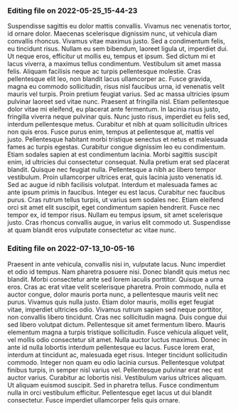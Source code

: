 

### Editing file on 2022-05-25_15-44-23

Suspendisse sagittis eu dolor mattis convallis. Vivamus nec venenatis tortor, id ornare dolor. Maecenas scelerisque dignissim nunc, ut vehicula diam convallis rhoncus. Vivamus vitae maximus justo. Sed a condimentum felis, eu tincidunt risus. Nullam eu sem bibendum, laoreet ligula ut, imperdiet dui. Ut neque eros, efficitur ut mollis eu, tempus et ipsum.
Sed dictum mi et lacus viverra, a maximus tellus condimentum. Vestibulum sit amet massa felis. Aliquam facilisis neque ac turpis pellentesque molestie. Cras pellentesque elit leo, non blandit lacus ullamcorper ac. Fusce gravida, magna eu commodo sollicitudin, risus nisl faucibus urna, id venenatis velit mauris vel turpis. Proin pretium feugiat varius. Sed ac massa ultricies ipsum pulvinar laoreet sed vitae nunc. Praesent at fringilla nisl. Etiam pellentesque dolor vitae mi eleifend, eu placerat ante fermentum. In lacinia risus justo, fringilla viverra neque pulvinar quis. Nunc justo risus, imperdiet eu felis sed, interdum pellentesque metus. Curabitur et nibh at quam sollicitudin ultrices non quis eros. Fusce purus enim, tempus at pellentesque at, mattis vel justo. Pellentesque habitant morbi tristique senectus et netus et malesuada fames ac turpis egestas. Curabitur congue dignissim leo eu condimentum.
Etiam sodales sapien at est condimentum lacinia. Morbi sagittis suscipit enim, id ultricies dui consectetur consequat. Nulla pretium erat sed placerat blandit. Quisque nec feugiat nulla. Pellentesque a nibh ac libero tempor vestibulum. Proin ullamcorper ultrices erat, quis lacinia justo venenatis id. Sed ac augue id nibh facilisis volutpat. Interdum et malesuada fames ac ante ipsum primis in faucibus. Integer eu est lacus. Curabitur nec faucibus purus. Cras rutrum tellus turpis, ut varius sem sodales nec. Etiam eleifend orci sit amet elit suscipit, eget condimentum sapien hendrerit. Fusce nec tempor ex, id tempor risus. Nullam eu tempus ipsum, sit amet scelerisque justo. Cras rhoncus convallis augue, in varius elit commodo ut. Suspendisse at quam blandit eros vulputate consectetur ac vitae nunc.




### Editing file on 2022-07-13_10-05-16

Praesent in ante vehicula, convallis nisi in, vulputate lacus. Nunc imperdiet et odio id tempus. Nam pharetra posuere nisi. Donec blandit quis metus nec blandit. Morbi consectetur ante sed lorem iaculis porttitor. Quisque a urna eros. Cras ac erat vitae velit scelerisque pharetra. Proin commodo, nulla et auctor congue, dolor mauris porta nunc, a pellentesque mauris velit nec purus.
Vivamus quis nulla justo. Etiam dolor mauris, mollis eget feugiat vitae, imperdiet ultricies odio. Vivamus rutrum sapien sed neque porttitor, non convallis libero tincidunt. Cras nec sollicitudin magna. Duis congue dui sed libero volutpat dictum. Pellentesque sit amet fermentum libero. Mauris elementum magna a turpis tristique sollicitudin. Fusce vehicula aliquet velit, vel mollis odio consectetur sit amet. Nulla auctor luctus maximus. Donec in ante id nulla lobortis interdum pellentesque eu lacus. Fusce lorem erat, interdum at tincidunt ac, malesuada eget risus.
Integer tincidunt sollicitudin commodo. Integer non quam eu odio lacinia cursus. Pellentesque volutpat finibus turpis, in semper nisl varius vel. Pellentesque pulvinar erat nec est auctor varius. Curabitur ac lobortis nisi. Vestibulum varius ultrices aliquam. Ut aliquam euismod suscipit. Sed in pharetra tellus. Fusce condimentum nulla in orci vestibulum efficitur. Pellentesque eget lacus ut dui blandit consectetur. Fusce imperdiet ullamcorper felis quis ornare.


